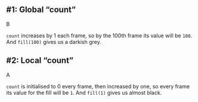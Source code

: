 ## #1: Global “count”

B

`count` increases by 1 each frame, so by the 100th frame its value will be `100`.
And `fill(100)` gives us a darkish grey.

## #2: Local “count”

A

`count` is initialised to 0 every frame, then increased by one, so every frame its
value for the fill will be `1`. And `fill(1)` gives us almost black.
